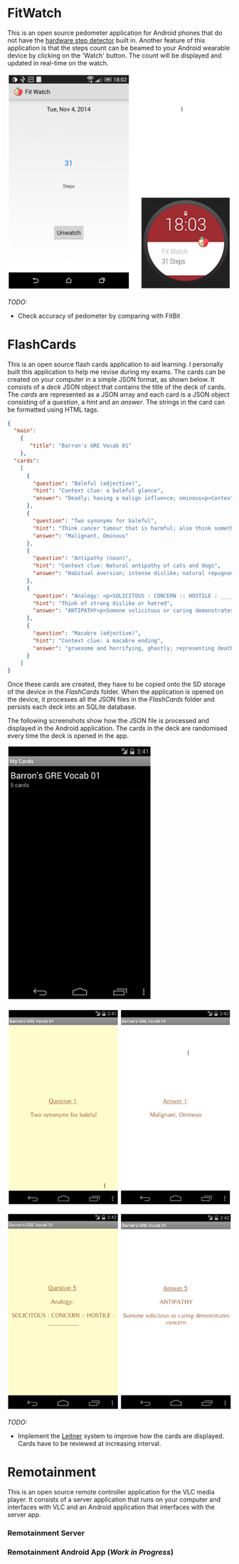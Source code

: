 FitWatch
=====
This is an open source pedometer application for Android phones that do not have the [hardware step detector](https://developer.android.com/about/versions/kitkat.html) built in. Another feature of this application is that the steps count can be beamed to your Android wearable device by clicking on the 'Watch' button. The count will be displayed and updated in real-time on the watch.

![FitWatch](fitwatch.png)

*TODO:*

- Check accuracy of pedometer by comparing with FitBit 

FlashCards
=====
This is an open source flash cards application to aid learning. I personally built this application to help me revise during my exams. The cards can be created on your computer in a simple JSON format, as shown below. It consists of a *deck* JSON object that contains the title of the deck of cards. The *cards* are represented as a JSON array and each card is a JSON object consisting of a *question*, a *hint* and an *answer*. The strings in the card can be formatted using HTML tags.

```json
{
  "main": 
    {
       "title": "Barron's GRE Vocab 01"
    },
  "cards":
    [
      {
        "question": "Baleful (adjective)",
        "hint": "Context clue: a baleful glance",
        "answer": "Deadly; having a malign influence; ominous<p>Context sentence: a baleful glance</p>"
      },
      {
        "question": "Two synonyms for baleful",
        "hint": "Think cancer tumour that is harmful; also think something really bad that is about to happen",
        "answer": "Malignant, Ominous"
      },
      {
        "question": "Antipathy (noun)",
        "hint": "Context clue: Natural antipathy of cats and dogs",
        "answer": "Habitual aversion; intense dislike; natural repugnance; hatred<p>Anti means against; path means feeling</p>"
      },
      {
        "question": "Analogy: <p>SOLICITOUS : CONCERN :: HOSTILE : __________</p>",
        "hint": "Think of strong dislike or hatred",
        "answer": "ANTIPATHY<p>Somone solicitous or caring demonstrates concern</p>"
      },
      {
        "question": "Macabre (adjective)",
        "hint": "Context clue: a macabre ending",
        "answer": "gruesome and horrifying, ghastly; representing death<p>Pronounciation: muh-kah-bruh</p>"
      }
    ]
}
```
Once these cards are created, they have to be copied onto the SD storage of the device in the *FlashCards* folder. When the application is opened on the device, it processes all the JSON files in the *FlashCards* folder and persists each deck into an SQLite database. 

The following screenshots show how the JSON file is processed and displayed in the Android application. The cards in the deck are randomised every time the deck is opened in the app.

![FlashCards Main Screen](flashcards_main.png)

![FlashCards Card 1](flashcards_card1.png)

![FlashCards Card 2](flashcards_card2.png)

*TODO:*

- Implement the [Leitner](http://en.wikipedia.org/wiki/Leitner_system) system to improve how the cards are displayed. Cards have to be reviewed at increasing interval.

Remotainment
=====
This is an open source remote controller application for the VLC media player. It consists of a server application that runs on your computer and interfaces with VLC and an Android application that interfaces with the server app.

### Remotainment Server

### Remotainment Android App (*Work in Progress*)